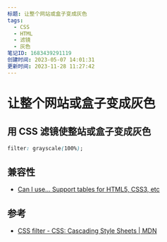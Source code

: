```yaml
---
标题: 让整个网站或盒子变成灰色
tags:
  - CSS
  - HTML
  - 滤镜
  - 灰色
笔记ID: 1683439291119
创建时间: 2023-05-07 14:01:31
更新时间: 2023-11-28 11:27:42
---
```


# 让整个网站或盒子变成灰色

## 用 CSS 滤镜使整站或盒子变成灰色

```css
filter: grayscale(100%);
```

## 兼容性

- [Can I use... Support tables for HTML5, CSS3, etc](https://caniuse.com/?search=filter)

## 参考

- [CSS filter - CSS: Cascading Style Sheets | MDN](https://developer.mozilla.org/en-US/docs/Web/CSS/filter)
